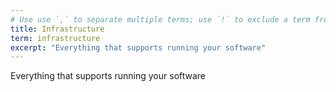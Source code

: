 ```yaml
---
# Use use `,` to separate multiple terms; use `!` to exclude a term from matching
title: Infrastructure
term: infrastructure
excerpt: "Everything that supports running your software"
---
```

Everything that supports running your software
